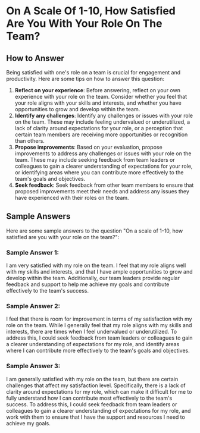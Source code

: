 On A Scale Of 1-10, How Satisfied Are You With Your Role On The Team?
============================================================================================

How to Answer
-------------

Being satisfied with one's role on a team is crucial for engagement and productivity. Here are some tips on how to answer this question:

1. **Reflect on your experience**: Before answering, reflect on your own experience with your role on the team. Consider whether you feel that your role aligns with your skills and interests, and whether you have opportunities to grow and develop within the team.
2. **Identify any challenges**: Identify any challenges or issues with your role on the team. These may include feeling undervalued or underutilized, a lack of clarity around expectations for your role, or a perception that certain team members are receiving more opportunities or recognition than others.
3. **Propose improvements**: Based on your evaluation, propose improvements to address any challenges or issues with your role on the team. These may include seeking feedback from team leaders or colleagues to gain a clearer understanding of expectations for your role, or identifying areas where you can contribute more effectively to the team's goals and objectives.
4. **Seek feedback**: Seek feedback from other team members to ensure that proposed improvements meet their needs and address any issues they have experienced with their roles on the team.

Sample Answers
--------------

Here are some sample answers to the question "On a scale of 1-10, how satisfied are you with your role on the team?":

### Sample Answer 1:

I am very satisfied with my role on the team. I feel that my role aligns well with my skills and interests, and that I have ample opportunities to grow and develop within the team. Additionally, our team leaders provide regular feedback and support to help me achieve my goals and contribute effectively to the team's success.

### Sample Answer 2:

I feel that there is room for improvement in terms of my satisfaction with my role on the team. While I generally feel that my role aligns with my skills and interests, there are times when I feel undervalued or underutilized. To address this, I could seek feedback from team leaders or colleagues to gain a clearer understanding of expectations for my role, and identify areas where I can contribute more effectively to the team's goals and objectives.

### Sample Answer 3:

I am generally satisfied with my role on the team, but there are certain challenges that affect my satisfaction level. Specifically, there is a lack of clarity around expectations for my role, which can make it difficult for me to fully understand how I can contribute most effectively to the team's success. To address this, I could seek feedback from team leaders or colleagues to gain a clearer understanding of expectations for my role, and work with them to ensure that I have the support and resources I need to achieve my goals.

